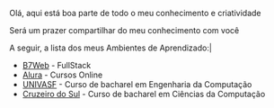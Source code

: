 Olá, aqui está boa parte de todo o meu conhecimento e criatividade


Será um prazer compartilhar do meu conhecimento com você


A seguir, a lista dos meus Ambientes de Aprendizado:|

- <a href="https://b7web.com.br/fullstack/">B7Web</a> - FullStack
- <a href="https://www.alura.com.br/">Alura</a> - Cursos Online
- <a href="https://portais.univasf.edu.br/">UNIVASF</a> - Curso de bacharel em Engenharia da Computação
- <a href="https://www.cruzeirodosulvirtual.com.br/">Cruzeiro do Sul</a> - Curso de bacharel em Ciências da Computação
